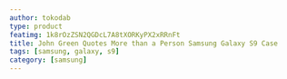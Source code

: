 ```yaml
---
author: tokodab
type: product
featimg: 1k8rOzZSN2QGDcL7A8tXORKyPX2xRRnFt
title: John Green Quotes More than a Person Samsung Galaxy S9 Case
tags: [samsung, galaxy, s9]
category: [samsung]
---
```

